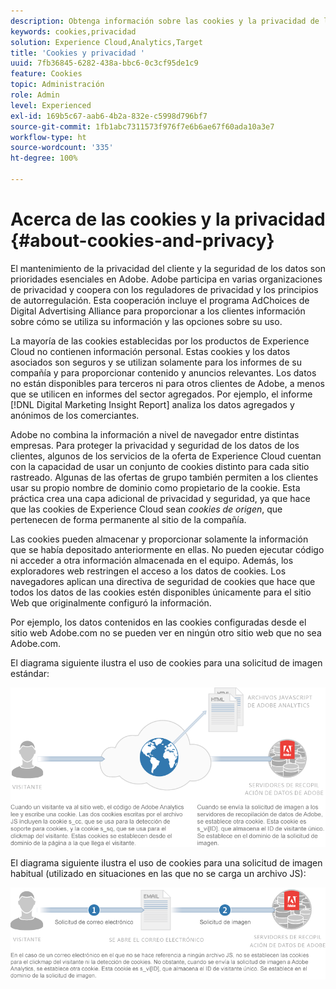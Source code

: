 ```yaml
---
description: Obtenga información sobre las cookies y la privacidad de las soluciones y los servicios de Adobe Experience Cloud.
keywords: cookies,privacidad
solution: Experience Cloud,Analytics,Target
title: 'Cookies y privacidad '
uuid: 7fb36845-6282-438a-bbc6-0c3cf95de1c9
feature: Cookies
topic: Administración
role: Admin
level: Experienced
exl-id: 169b5c67-aab6-4b2a-832e-c5998d796bf7
source-git-commit: 1fb1abc7311573f976f7e6b6ae67f60ada10a3e7
workflow-type: ht
source-wordcount: '335'
ht-degree: 100%

---
```


# Acerca de las cookies y la privacidad {#about-cookies-and-privacy}

El mantenimiento de la privacidad del cliente y la seguridad de los datos son prioridades esenciales en Adobe. Adobe participa en varias organizaciones de privacidad y coopera con los reguladores de privacidad y los principios de autorregulación. Esta cooperación incluye el programa AdChoices de Digital Advertising Alliance para proporcionar a los clientes información sobre cómo se utiliza su información y las opciones sobre su uso.

La mayoría de las cookies establecidas por los productos de Experience Cloud no contienen información personal. Estas cookies y los datos asociados son seguros y se utilizan solamente para los informes de su compañía y para proporcionar contenido y anuncios relevantes. Los datos no están disponibles para terceros ni para otros clientes de Adobe, a menos que se utilicen en informes del sector agregados. Por ejemplo, el informe [!DNL Digital Marketing Insight Report] analiza los datos agregados y anónimos de los comerciantes.

Adobe no combina la información a nivel de navegador entre distintas empresas. Para proteger la privacidad y seguridad de los datos de los clientes, algunos de los servicios de la oferta de Experience Cloud cuentan con la capacidad de usar un conjunto de cookies distinto para cada sitio rastreado. Algunas de las ofertas de grupo también permiten a los clientes usar su propio nombre de dominio como propietario de la cookie. Esta práctica crea una capa adicional de privacidad y seguridad, ya que hace que las cookies de Experience Cloud sean *cookies de origen*, que pertenecen de forma permanente al sitio de la compañía.

Las cookies pueden almacenar y proporcionar solamente la información que se había depositado anteriormente en ellas. No pueden ejecutar código ni acceder a otra información almacenada en el equipo. Además, los exploradores web restringen el acceso a los datos de cookies. Los navegadores aplican una directiva de seguridad de cookies que hace que todos los datos de las cookies estén disponibles únicamente para el sitio Web que originalmente configuró la información.

Por ejemplo, los datos contenidos en las cookies configuradas desde el sitio web Adobe.com no se pueden ver en ningún otro sitio web que no sea Adobe.com.

El diagrama siguiente ilustra el uso de cookies para una solicitud de imagen estándar:

![](assets/CookiesProcessGraphic-01.png)

El diagrama siguiente ilustra el uso de cookies para una solicitud de imagen habitual (utilizado en situaciones en las que no se carga un archivo JS):

![](assets/CookiesProcessGraphic2.png)

